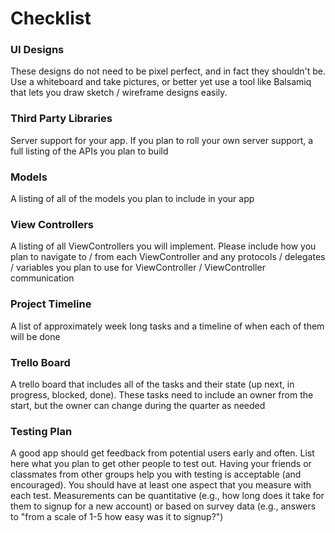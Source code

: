# Checklist
### UI Designs
These designs do not need to be pixel perfect, and in fact they shouldn't be. 
Use a whiteboard and take pictures, or better yet use a tool like Balsamiq that lets you draw sketch / wireframe designs easily.

### Third Party Libraries
Server support for your app. If you plan to roll your own server support, a full listing of the APIs you plan to build

### Models
A listing of all of the models you plan to include in your app

### View Controllers
A listing of all ViewControllers you will implement. 
Please include how you plan to navigate to / from each ViewController and any protocols / delegates / variables you plan to use for ViewController / ViewController communication

### Project Timeline
A list of approximately week long tasks and a timeline of when each of them will be done

### Trello Board
A trello board that includes all of the tasks and their state (up next, in progress, blocked, done). 
These tasks need to include an owner from the start, but the owner can change during the quarter as needed

### Testing Plan
A good app should get feedback from potential users early and often. 
List here what you plan to get other people to test out. Having your friends or classmates from other groups help you with testing is acceptable (and encouraged). 
You should have at least one aspect that you measure with each test. 
Measurements can be quantitative (e.g., how long does it take for them to signup for a new account) or based on survey data 
(e.g., answers to "from a scale of 1-5 how easy was it to signup?")
